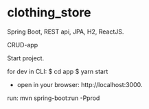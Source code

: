 # clothing_store
Spring Boot, REST api, JPA, H2, ReactJS.
 
CRUD-app

Start project.

for dev in CLI: 
$ cd app
$ yarn start

- open in your browser: http://localhost:3000.

run: mvn spring-boot:run -Pprod

